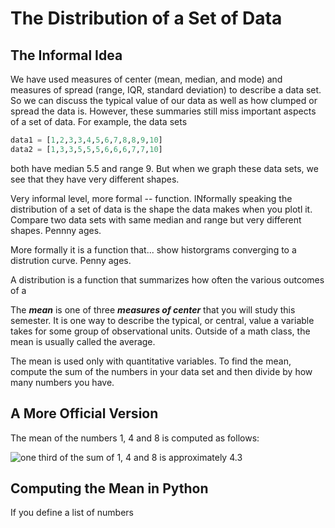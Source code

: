 # The Distribution of a Set of Data

## The Informal Idea

We have used measures of center (mean, median, and mode) and measures of spread (range, IQR, standard deviation) to describe a data set. So we can discuss the typical value of our data as well as how clumped or spread the data is.  However, these summaries still miss important aspects of a set of data.  For example, the data sets
```python
data1 = [1,2,3,3,4,5,6,7,8,8,9,10]
data2 = [1,3,3,5,5,5,6,6,6,7,7,10] 
```
both have median 5.5 and range 9.  But when we graph these data sets, we see that they have very different shapes.



Very informal level, more formal -- function.  INformally speaking the distribution of a set of data is the shape the data makes when you plotl it. Compare two data sets with same median and range but very different shapes.  Pennny ages.

More formally it is a function that... show historgrams converging to a distrution curve.  Penny ages.

A distribution is a function that summarizes how often the various outcomes of a

The ***mean*** is one of three ***measures of center*** that you will study this semester.  It is one way to describe the typical, or central, value a variable takes for some group of observational units.  Outside of a math class, the mean is usually called the average.

The mean is used only with quantitative variables.  To find the mean, compute the sum of the numbers in your data set and then divide by how many numbers you have.

## A More Official Version

The mean of the numbers 1, 4 and 8 is computed as follows:

![one third of the sum of 1, 4 and 8 is approximately 4.3](https://latex.codecogs.com/svg.latex?\tfrac{1}{3}(1+4+8)\approx%204.3)


## Computing the Mean in Python

If you define a list of numbers
